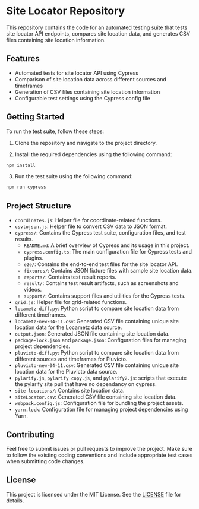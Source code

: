 # Site Locator Repository

This repository contains the code for an automated testing suite that tests site locator API endpoints, compares site location data, and generates CSV files containing site location information.

## Features

- Automated tests for site locator API using Cypress
- Comparison of site location data across different sources and timeframes
- Generation of CSV files containing site location information
- Configurable test settings using the Cypress config file

## Getting Started

To run the test suite, follow these steps:

1. Clone the repository and navigate to the project directory.

2. Install the required dependencies using the following command:

```bash
npm install
```

3. Run the test suite using the following command:

```bash
npm run cypress
```

## Project Structure

- `coordinates.js`: Helper file for coordinate-related functions.
- `csvtojson.js`: Helper file to convert CSV data to JSON format.
- `cypress/`: Contains the Cypress test suite, configuration files, and test results.
  - `README.md`: A brief overview of Cypress and its usage in this project.
  - `cypress.config.ts`: The main configuration file for Cypress tests and plugins.
  - `e2e/`: Contains the end-to-end test files for the site locator API.
  - `fixtures/`: Contains JSON fixture files with sample site location data.
  - `reports/`: Contains test result reports.
  - `result/`: Contains test result artifacts, such as screenshots and videos.
  - `support/`: Contains support files and utilities for the Cypress tests.
- `grid.js`: Helper file for grid-related functions.
- `locametz-diff.py`: Python script to compare site location data from different timeframes.
- `locametz-new-04-11.csv`: Generated CSV file containing unique site location data for the Locametz data source.
- `output.json`: Generated JSON file containing site location data.
- `package-lock.json` and `package.json`: Configuration files for managing project dependencies.
- `pluvicto-diff.py`: Python script to compare site location data from different sources and timeframes for Pluvicto.
- `pluvicto-new-04-11.csv`: Generated CSV file containing unique site location data for the Pluvicto data source.
- `pylarify.js`, `pylarify copy.js`, and `pylarify2.js`: scripts that execute the pylarify site pull that have no dependancy on cypress.
- `site-locations/`: Contains site location data.
- `siteLocator.csv`: Generated CSV file containing site location data.
- `webpack.config.js`: Configuration file for bundling the project assets.
- `yarn.lock`: Configuration file for managing project dependencies using Yarn.

## Contributing

Feel free to submit issues or pull requests to improve the project. Make sure to follow the existing coding conventions and include appropriate test cases when submitting code changes.

## License

This project is licensed under the MIT License. See the [LICENSE](LICENSE) file for details.
